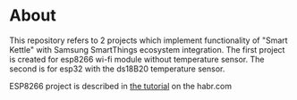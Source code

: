 # About
This repository refers to 2 projects which implement functionality of "Smart Kettle" with Samsung SmartThings ecosystem integration. The first project is created for esp8266 wi-fi module without temperature sensor. The second is for esp32 with the ds18B20 temperature sensor.

ESP8266 project is described in [the tutorial](https://habr.com/ru/company/samsung/blog/573514/) on the habr.com 
